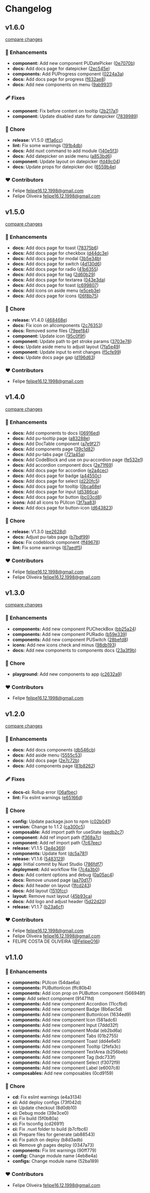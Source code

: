 # Changelog


## v1.6.0

[compare changes](https://github.com/paper-kit/nuxt/compare/v1.5.0...v1.6.0)

### 🚀 Enhancements

- **component:** Add new component PUDatePicker ([0e7070b](https://github.com/paper-kit/nuxt/commit/0e7070b))
- **docs:** Add docs page for datepicker ([2ec545e](https://github.com/paper-kit/nuxt/commit/2ec545e))
- **components:** Add PUProgress component ([0224a3a](https://github.com/paper-kit/nuxt/commit/0224a3a))
- **docs:** Add docs page for progress ([f632ae8](https://github.com/paper-kit/nuxt/commit/f632ae8))
- **docs:** Add new components on menu ([9ab9931](https://github.com/paper-kit/nuxt/commit/9ab9931))

### 🩹 Fixes

- **component:** Fix before content on tooltip ([2b217a1](https://github.com/paper-kit/nuxt/commit/2b217a1))
- **component:** Update disabled state for datepicker ([7839989](https://github.com/paper-kit/nuxt/commit/7839989))

### 🏡 Chore

- **release:** V1.5.0 ([ff1a6cc](https://github.com/paper-kit/nuxt/commit/ff1a6cc))
- **lint:** Fix some warnings ([191b4db](https://github.com/paper-kit/nuxt/commit/191b4db))
- **docs:** Add nuxt command to add module ([140e5f3](https://github.com/paper-kit/nuxt/commit/140e5f3))
- **docs:** Add datepicker on aside menu ([a853bd6](https://github.com/paper-kit/nuxt/commit/a853bd6))
- **component:** Update layout on datepicker ([fd49c04](https://github.com/paper-kit/nuxt/commit/fd49c04))
- **docs:** Update props for datepicker doc ([6559b4e](https://github.com/paper-kit/nuxt/commit/6559b4e))

### ❤️ Contributors

- Felipe <felipe16.12.1998@gmail.com>
- Felipe Oliveira <felipe16.12.1998@gmail.com>

## v1.5.0

[compare changes](https://github.com/paper-kit/nuxt/compare/v1.4.0...v1.5.0)

### 🚀 Enhancements

- **docs:** Add docs page for toast ([78375b6](https://github.com/paper-kit/nuxt/commit/78375b6))
- **docs:** Add docs page for checkbox ([d44dc3e](https://github.com/paper-kit/nuxt/commit/d44dc3e))
- **docs:** Add docs page for modal ([3b5e34b](https://github.com/paper-kit/nuxt/commit/3b5e34b))
- **docs:** Add docs page for switch ([4d130d6](https://github.com/paper-kit/nuxt/commit/4d130d6))
- **docs:** Add docs page for radio ([41b6355](https://github.com/paper-kit/nuxt/commit/41b6355))
- **docs:** Add docs page for tag ([2d60b29](https://github.com/paper-kit/nuxt/commit/2d60b29))
- **docs:** Add docs page for textarea ([043e3da](https://github.com/paper-kit/nuxt/commit/043e3da))
- **docs:** Add docs page for toast ([c699807](https://github.com/paper-kit/nuxt/commit/c699807))
- **docs:** Add icons on aside menu ([e5ceb3e](https://github.com/paper-kit/nuxt/commit/e5ceb3e))
- **docs:** Add docs page for icons ([06f8b75](https://github.com/paper-kit/nuxt/commit/06f8b75))

### 🏡 Chore

- **release:** V1.4.0 ([468468e](https://github.com/paper-kit/nuxt/commit/468468e))
- **docs:** Fix icon on allcomponents ([2c76353](https://github.com/paper-kit/nuxt/commit/2c76353))
- **docs:** Removed some files ([79eef84](https://github.com/paper-kit/nuxt/commit/79eef84))
- **component:** Update icon ([95c0f9f](https://github.com/paper-kit/nuxt/commit/95c0f9f))
- **component:** Update path to get stroke params ([3703e78](https://github.com/paper-kit/nuxt/commit/3703e78))
- **docs:** Update aside menu to adjust layout ([7fa5e49](https://github.com/paper-kit/nuxt/commit/7fa5e49))
- **component:** Update input to emit changes ([f5cfe99](https://github.com/paper-kit/nuxt/commit/f5cfe99))
- **docs:** Update docs page gap ([d196d63](https://github.com/paper-kit/nuxt/commit/d196d63))

### ❤️ Contributors

- Felipe <felipe16.12.1998@gmail.com>

## v1.4.0

[compare changes](https://github.com/paper-kit/nuxt/compare/v1.3.0...v1.4.0)

### 🚀 Enhancements

- **docs:** Add components to docs ([06916ed](https://github.com/paper-kit/nuxt/commit/06916ed))
- **docs:** Add pu-tooltip page ([a83288e](https://github.com/paper-kit/nuxt/commit/a83288e))
- **docs:** Add DocTable component ([a7e9f27](https://github.com/paper-kit/nuxt/commit/a7e9f27))
- **docs:** Add components page ([39c1d82](https://github.com/paper-kit/nuxt/commit/39c1d82))
- **docs:** Add pu-tabs page ([721a45a](https://github.com/paper-kit/nuxt/commit/721a45a))
- **docs:** Add CodeBlock and use on pu-accordion page ([fe532e1](https://github.com/paper-kit/nuxt/commit/fe532e1))
- **docs:** Add accordion component docs ([2e71f69](https://github.com/paper-kit/nuxt/commit/2e71f69))
- **docs:** Add docs page for accordion ([e2a4cec](https://github.com/paper-kit/nuxt/commit/e2a4cec))
- **docs:** Add docs page for badge ([a44550c](https://github.com/paper-kit/nuxt/commit/a44550c))
- **docs:** Add docs page for select ([d220fc5](https://github.com/paper-kit/nuxt/commit/d220fc5))
- **docs:** Add docs page for tooltip ([0bca68e](https://github.com/paper-kit/nuxt/commit/0bca68e))
- **docs:** Add docs page for input ([d5386ca](https://github.com/paper-kit/nuxt/commit/d5386ca))
- **docs:** Add docs page for button ([bc03cd8](https://github.com/paper-kit/nuxt/commit/bc03cd8))
- **icons:** Add all icons to PUIcon ([3f7aa83](https://github.com/paper-kit/nuxt/commit/3f7aa83))
- **docs:** Add docs page for button-icon ([d643823](https://github.com/paper-kit/nuxt/commit/d643823))

### 🏡 Chore

- **release:** V1.3.0 ([ee2628d](https://github.com/paper-kit/nuxt/commit/ee2628d))
- **docs:** Adjust pu-tabs page ([b7bdf99](https://github.com/paper-kit/nuxt/commit/b7bdf99))
- **docs:** Fix codeblock component ([ff49678](https://github.com/paper-kit/nuxt/commit/ff49678))
- **lint:** Fix some warnings ([67aedf5](https://github.com/paper-kit/nuxt/commit/67aedf5))

### ❤️ Contributors

- Felipe <felipe16.12.1998@gmail.com>
- Felipe Oliveira <felipe16.12.1998@gmail.com>

## v1.3.0

[compare changes](https://github.com/paper-kit/nuxt/compare/v1.2.0...v1.3.0)

### 🚀 Enhancements

- **components:** Add new component PUCheckBox ([bb25a24](https://github.com/paper-kit/nuxt/commit/bb25a24))
- **components:** Add new component PURadio ([b59e339](https://github.com/paper-kit/nuxt/commit/b59e339))
- **components:** Add new component PUSwitch ([28befd8](https://github.com/paper-kit/nuxt/commit/28befd8))
- **icons:** Add new icons check and minus ([98db193](https://github.com/paper-kit/nuxt/commit/98db193))
- **docs:** Add new components to components docs ([23a3f9b](https://github.com/paper-kit/nuxt/commit/23a3f9b))

### 🏡 Chore

- **playground:** Add new components to app ([c2632a9](https://github.com/paper-kit/nuxt/commit/c2632a9))

### ❤️ Contributors

- Felipe <felipe16.12.1998@gmail.com>

## v1.2.0

[compare changes](https://github.com/paper-kit/nuxt/compare/v1.1.0...v1.2.0)

### 🚀 Enhancements

- **docs:** Add docs components ([db546cb](https://github.com/paper-kit/nuxt/commit/db546cb))
- **docs:** Add aside menu ([5555c53](https://github.com/paper-kit/nuxt/commit/5555c53))
- **docs:** Add docs page ([2e7c72b](https://github.com/paper-kit/nuxt/commit/2e7c72b))
- **docs:** Add components page ([81b8262](https://github.com/paper-kit/nuxt/commit/81b8262))

### 🩹 Fixes

- **docs-ci:** Rollup error ([06afbec](https://github.com/paper-kit/nuxt/commit/06afbec))
- **lint:** Fix eslint warnings ([e65166d](https://github.com/paper-kit/nuxt/commit/e65166d))

### 🏡 Chore

- **config:** Update package.json to npm ([c02b041](https://github.com/paper-kit/nuxt/commit/c02b041))
- **version:** Change to 1.1.2 ([ca300c5](https://github.com/paper-kit/nuxt/commit/ca300c5))
- **composable:** Add import path for useState ([eedb2c7](https://github.com/paper-kit/nuxt/commit/eedb2c7))
- **component:** Add ref import path ([f368a7c](https://github.com/paper-kit/nuxt/commit/f368a7c))
- **component:** Add ref import path ([7c67eec](https://github.com/paper-kit/nuxt/commit/7c67eec))
- **release:** V1.1.5 ([3e4e369](https://github.com/paper-kit/nuxt/commit/3e4e369))
- **components:** Update font ([dc5a781](https://github.com/paper-kit/nuxt/commit/dc5a781))
- **release:** V1.1.6 ([5483129](https://github.com/paper-kit/nuxt/commit/5483129))
- **app:** Initial commit by Nuxt Studio ([786fdf7](https://github.com/paper-kit/nuxt/commit/786fdf7))
- **deployment:** Add workflow file ([7c4a3b0](https://github.com/paper-kit/nuxt/commit/7c4a3b0))
- **docs:** Add content options and debug ([0a05ac4](https://github.com/paper-kit/nuxt/commit/0a05ac4))
- **docs:** Remove unused page ([aa70d17](https://github.com/paper-kit/nuxt/commit/aa70d17))
- **docs:** Add header on layout ([1fcd243](https://github.com/paper-kit/nuxt/commit/1fcd243))
- **docs:** Add layout ([1510fcc](https://github.com/paper-kit/nuxt/commit/1510fcc))
- **layout:** Remove nuxt layout ([45b93ca](https://github.com/paper-kit/nuxt/commit/45b93ca))
- **docs:** Add logo and adjust header ([5d22d20](https://github.com/paper-kit/nuxt/commit/5d22d20))
- **release:** V1.1.7 ([b23a6cf](https://github.com/paper-kit/nuxt/commit/b23a6cf))

### ❤️ Contributors

- Felipe <felipe16.12.1998@gmail.com>
- Felipe Oliveira <felipe16.12.1998@gmail.com>
- FELIPE COSTA DE OLIVEIRA ([@FelipeO16](http://github.com/FelipeO16))

## v1.1.0


### 🚀 Enhancements

- **components:** PUIcon (54dae6a)
- **components:** PUButtonIcon (ffc80b4)
- **components:** Add icon prop on PUButton component (566948f)
- **comp:** Add select component (91471fd)
- **components:** Add new component Accordion (11ccfbd)
- **components:** Add new component Badge (8b6ac5d)
- **components:** Add new component ButtonIcon (1634ed9)
- **components:** Add new component Icon (581adc6)
- **components:** Add new component Input (7ddd32f)
- **components:** Add new component Modal (eb2bd6a)
- **components:** Add new component Tabs (01b2755)
- **components:** Add new component Toast (dd4e6e5)
- **components:** Add new component Tooltip (2fefa3c)
- **components:** Add new component TextArea (b256beb)
- **components:** Add new component Tag (bdc733f)
- **components:** Add new component Select (f3072f9)
- **components:** Add new component Label (e6007c8)
- **composables:** Add new composables (0cd9159)

### 🏡 Chore

- **cd:** Fix eslint warnings (e4a3134)
- **ci:** Add deploy configs (73f042d)
- **ci:** Update checkout (8d0db10)
- **ci:** Debug mode (39e3ce0)
- **ci:** Fix build (5f0b80a)
- **ci:** Fix tsconfig (cd2691f)
- **ci:** Fix .nuxt folder to build (b7cfbc6)
- **ci:** Prepare files for generate (ab88543)
- **ci:** Fix patch on deploy (b8d3adb)
- **ci:** Remove gh pages deploy (0347a73)
- **components:** Fix lint warnings (90ff779)
- **config:** Change module name (4eb8e4a)
- **configs:** Change module name (52ba189)

### ❤️ Contributors

- Felipe Oliveira <felipe16.12.1998@gmail.com>

